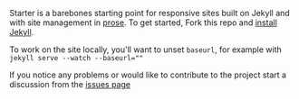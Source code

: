 Starter is a barebones starting point for responsive sites built on Jekyll and with
site management in [prose](http://prose.io). To get started, Fork this repo and [install Jekyll](http://jekyllrb.com/docs/installation).

To work on the site locally, you'll want to unset `baseurl`, for example with `jekyll serve --watch --baseurl=""`

If you notice any problems or would like to contribute to the project start a discussion from the [issues page](https://github.com/prose/starter/issues)
